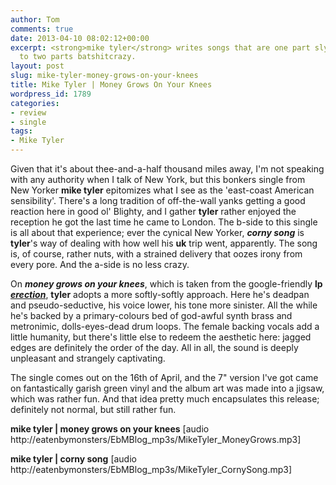 ```yaml
---
author: Tom
comments: true
date: 2013-04-10 08:02:12+00:00
excerpt: <strong>mike tyler</strong> writes songs that are one part sly intelligence
  to two parts batshitcrazy.
layout: post
slug: mike-tyler-money-grows-on-your-knees
title: Mike Tyler | Money Grows On Your Knees
wordpress_id: 1789
categories:
- review
- single
tags: 
- Mike Tyler
---
```


Given that it's about thee-and-a-half thousand miles away, I'm not speaking with any authority when I talk of New York, but this bonkers single from New Yorker **mike tyler** epitomizes what I see as the 'east-coast American sensibility'. There's a long tradition of off-the-wall yanks getting a good reaction here in good ol' Blighty, and I gather **tyler** rather enjoyed the reception he got the last time he came to London. The b-side to this single is all about that experience; ever the cynical New Yorker, _**corny song**_ is **tyler**'s way of dealing with how well his **uk** trip went, apparently. The song is, of course, rather nuts, with a strained delivery that oozes irony from every pore. And the a-side is no less crazy.

On _**money grows on your knees**_, which is taken from the google-friendly **lp** [_**erection**_](http://www.amazon.co.uk/gp/product/B008HFS3VI/ref=as_li_ss_tl?ie=UTF8&camp=1634&creative=19450&creativeASIN=B008HFS3VI&linkCode=as2&tag=eatebymons-21), **tyler** adopts a more softly-softly approach. Here he's deadpan and pseudo-seductive, his voice lower, his tone more sinister. All the while he's backed by a primary-colours bed of god-awful synth brass and metronimic, dolls-eyes-dead drum loops. The female backing vocals add a little humanity, but there's little else to redeem the aesthetic here: jagged edges are definitely the order of the day. All in all, the sound is deeply unpleasant and strangely captivating.

The single comes out on the 16th of April, and the 7" version I've got came on fantastically garish green vinyl and the album art was made into a jigsaw, which was rather fun. And that idea pretty much encapsulates this release; definitely not normal, but still rather fun.

**mike tyler | money grows on your knees** [audio http://eatenbymonsters/EbMBlog_mp3s/MikeTyler_MoneyGrows.mp3]

**mike tyler | corny song** [audio http://eatenbymonsters/EbMBlog_mp3s/MikeTyler_CornySong.mp3]
